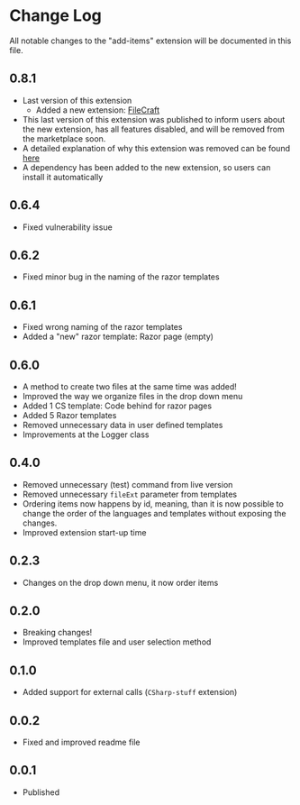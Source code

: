 # Change Log

All notable changes to the "add-items" extension will be documented in this file.

## 0.8.1

- Last version of this extension
  - Added a new extension: [FileCraft](https://marketplace.visualstudio.com/items?itemName=Xtendia.filecraft)
- This last version of this extension was published to inform users about the new extension, has all features disabled, and will be removed from the marketplace soon.
- A detailed explanation of why this extension was removed can be found [here](NotAGoodBye.md)
- A dependency has been added to the new extension, so users can install it automatically

## 0.6.4

- Fixed vulnerability issue

## 0.6.2

- Fixed minor bug in the naming of the razor templates

## 0.6.1

- Fixed wrong naming of the razor templates
- Added a "new" razor template: Razor page (empty)

## 0.6.0

- A method to create two files at the same time was added!
- Improved the way we organize files in the drop down menu
- Added 1 CS template: Code behind for razor pages
- Added 5 Razor templates
- Removed unnecessary data in user defined templates
- Improvements at the Logger class

## 0.4.0

- Removed unnecessary (test) command from live version
- Removed unnecessary `fileExt` parameter from templates
- Ordering items now happens by id, meaning, than it is now possible to change the order of the languages and templates without exposing the changes.
- Improved extension start-up time

## 0.2.3

- Changes on the drop down menu, it now order items

## 0.2.0

- Breaking changes!
- Improved templates file and user selection method

## 0.1.0

- Added support for external calls (`CSharp-stuff` extension)

## 0.0.2

- Fixed and improved readme file

## 0.0.1

- Published
